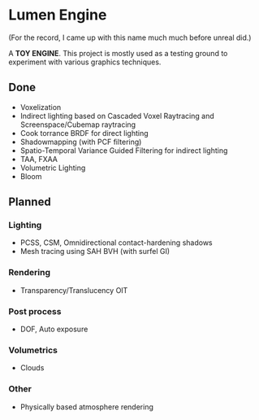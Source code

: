 # Lumen Engine

(For the record, I came up with this name much much before unreal did.) 


A **TOY ENGINE**. This project is mostly used as a testing ground to experiment with various graphics techniques. 

## Done

- Voxelization
- Indirect lighting based on Cascaded Voxel Raytracing and Screenspace/Cubemap raytracing
- Cook torrance BRDF for direct lighting
- Shadowmapping (with PCF filtering)
- Spatio-Temporal Variance Guided Filtering for indirect lighting
- TAA, FXAA 
- Volumetric Lighting
- Bloom

## Planned 

### Lighting 

- PCSS, CSM, Omnidirectional contact-hardening shadows
- Mesh tracing using SAH BVH (with surfel GI)

### Rendering
- Transparency/Translucency OIT

### Post process
- DOF, Auto exposure

### Volumetrics 
- Clouds

### Other 
- Physically based atmosphere rendering
